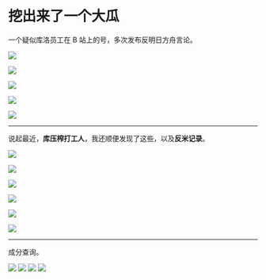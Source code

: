 # 挖出来了一个大瓜

一个疑似库洛员工在 B 站上的号，多次发布反明日方舟言论。

![](https://raw.githubusercontent.com/bxx-114514/iming-blog/refs/heads/main/images/20250702/1.jpg)

![](https://raw.githubusercontent.com/bxx-114514/iming-blog/refs/heads/main/images/20250702/2.jpg)

![](https://raw.githubusercontent.com/bxx-114514/iming-blog/refs/heads/main/images/20250702/3.jpg)

![](https://raw.githubusercontent.com/bxx-114514/iming-blog/refs/heads/main/images/20250702/4.jpg)

![](https://raw.githubusercontent.com/bxx-114514/iming-blog/refs/heads/main/images/20250702/5.jpg)

---

说起最近，**库压榨打工人**，我还顺便发现了这些，以及**反米记录**。

![](https://raw.githubusercontent.com/bxx-114514/iming-blog/refs/heads/main/images/20250702/6-1.jpg)

![](https://raw.githubusercontent.com/bxx-114514/iming-blog/refs/heads/main/images/20250702/6-2.jpg)

![](https://raw.githubusercontent.com/bxx-114514/iming-blog/refs/heads/main/images/20250702/6-3.jpg)

![](https://raw.githubusercontent.com/bxx-114514/iming-blog/refs/heads/main/images/20250702/6-4.jpg)

![](https://raw.githubusercontent.com/bxx-114514/iming-blog/refs/heads/main/images/20250702/6-5.jpg)

![](https://raw.githubusercontent.com/bxx-114514/iming-blog/refs/heads/main/images/20250702/6-6.jpg)

---

成分查询。

![](https://raw.githubusercontent.com/bxx-114514/iming-blog/refs/heads/main/images/20250702/7-1.jpg)
![](https://raw.githubusercontent.com/bxx-114514/iming-blog/refs/heads/main/images/20250702/7-2.jpg)
![](https://raw.githubusercontent.com/bxx-114514/iming-blog/refs/heads/main/images/20250702/7-3.jpg)
![](https://raw.githubusercontent.com/bxx-114514/iming-blog/refs/heads/main/images/20250702/7-4.jpg)
